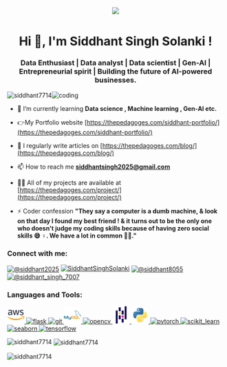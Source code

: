 <h1 align="center">
    <img src="https://readme-typing-svg.herokuapp.com/?font=Righteous&size=35&center=true&vCenter=true&width=500&height=70&duration=4000&lines=Hi+There!+👋;+I'm+Siddhant+Singh!;" />
</h1>

<h1 align="center">Hi 👋, I'm Siddhant Singh Solanki !</h1>
<h3 align="center">Data Enthusiast | Data analyst | Data scientist | Gen-AI | Entrepreneurial spirit | Building the future of AI-powered businesses.</h3>

<img align="right" alt="coding" width="400" src="https://repository-images.githubusercontent.com/462900780/0a10af70-6cbf-46df-9071-0ff586a3b1d6">

<p align="left"> <img src="https://komarev.com/ghpvc/?username=siddhant7714&label=Profile%20views&color=0e75b6&style=flat" alt="siddhant7714" /> </p>

- 🌱 I’m currently learning **Data science , Machine learning , Gen-AI etc.**

- 👉My Portfolio website [https://thepedagoges.com/siddhant-portfolio/](https://thepedagoges.com/siddhant-portfolio/)

- 📝 I regularly write articles on [https://thepedagoges.com/blog/](https://thepedagoges.com/blog/)

- 📫 How to reach me **siddhantsingh2025@gmail.com**

- 👨‍💻 All of my projects are available at [https://thepedagoges.com/project/](https://thepedagoges.com/project/)

- ⚡ Coder confession **"They say a computer is a dumb machine, & look on that day I found my best friend ! & it turns out to be the only one who doesn't judge my coding skills because of having zero social skills 😄 ‍♀️. We have a lot in common 🤷‍♂️."**

<h3 align="left">Connect with me:</h3>
<p align="left">
<a href="https://twitter.com/@siddhant2025" target="blank"><img align="center" src="https://raw.githubusercontent.com/rahuldkjain/github-profile-readme-generator/master/src/images/icons/Social/twitter.svg" alt="@siddhant2025" height="30" width="40" /></a>
<a href="https://linkedin.com/in/SiddhantSinghSolanki" target="_blank"><img src="https://raw.githubusercontent.com/rahuldkjain/github-profile-readme-generator/master/src/images/icons/Social/linked-in-alt.svg" alt="SiddhantSinghSolanki" height="30" width="40" /></a>
<a href="https://kaggle.com/@siddhant8055" target="blank"><img align="center" src="https://raw.githubusercontent.com/rahuldkjain/github-profile-readme-generator/master/src/images/icons/Social/kaggle.svg" alt="@siddhant8055" height="30" width="40" /></a>
<a href="https://instagram.com/@siddhant_singh_7007" target="blank"><img align="center" src="https://raw.githubusercontent.com/rahuldkjain/github-profile-readme-generator/master/src/images/icons/Social/instagram.svg" alt="@siddhant_singh_7007" height="30" width="40" /></a>
</p>

<h3 align="left">Languages and Tools:</h3>
<p align="left"> <a href="https://aws.amazon.com" target="_blank" rel="noreferrer"> <img src="https://raw.githubusercontent.com/devicons/devicon/master/icons/amazonwebservices/amazonwebservices-original-wordmark.svg" alt="aws" width="40" height="40"/> </a> <a href="https://flask.palletsprojects.com/" target="_blank" rel="noreferrer"> <img src="https://www.vectorlogo.zone/logos/pocoo_flask/pocoo_flask-icon.svg" alt="flask" width="40" height="40"/> </a> <a href="https://git-scm.com/" target="_blank" rel="noreferrer"> <img src="https://www.vectorlogo.zone/logos/git-scm/git-scm-icon.svg" alt="git" width="40" height="40"/> </a> <a href="https://www.mysql.com/" target="_blank" rel="noreferrer"> <img src="https://raw.githubusercontent.com/devicons/devicon/master/icons/mysql/mysql-original-wordmark.svg" alt="mysql" width="40" height="40"/> </a> <a href="https://opencv.org/" target="_blank" rel="noreferrer"> <img src="https://www.vectorlogo.zone/logos/opencv/opencv-icon.svg" alt="opencv" width="40" height="40"/> </a> <a href="https://pandas.pydata.org/" target="_blank" rel="noreferrer"> <img src="https://raw.githubusercontent.com/devicons/devicon/2ae2a900d2f041da66e950e4d48052658d850630/icons/pandas/pandas-original.svg" alt="pandas" width="40" height="40"/> </a> <a href="https://www.python.org" target="_blank" rel="noreferrer"> <img src="https://raw.githubusercontent.com/devicons/devicon/master/icons/python/python-original.svg" alt="python" width="40" height="40"/> </a> <a href="https://pytorch.org/" target="_blank" rel="noreferrer"> <img src="https://www.vectorlogo.zone/logos/pytorch/pytorch-icon.svg" alt="pytorch" width="40" height="40"/> </a> <a href="https://scikit-learn.org/" target="_blank" rel="noreferrer"> <img src="https://upload.wikimedia.org/wikipedia/commons/0/05/Scikit_learn_logo_small.svg" alt="scikit_learn" width="40" height="40"/> </a> <a href="https://seaborn.pydata.org/" target="_blank" rel="noreferrer"> <img src="https://seaborn.pydata.org/_images/logo-mark-lightbg.svg" alt="seaborn" width="40" height="40"/> </a> <a href="https://www.tensorflow.org" target="_blank" rel="noreferrer"> <img src="https://www.vectorlogo.zone/logos/tensorflow/tensorflow-icon.svg" alt="tensorflow" width="40" height="40"/> </a> </p>

<p><img align="left" src="https://github-readme-stats.vercel.app/api/top-langs?username=siddhant7714&show_icons=true&locale=en&layout=compact" alt="siddhant7714" /></p>

<p>&nbsp;<img align="center" src="https://github-readme-stats.vercel.app/api?username=siddhant7714&show_icons=true&locale=en" alt="siddhant7714" /></p>

<p><img align="center" src="https://github-readme-streak-stats.herokuapp.com/?user=siddhant7714&" alt="siddhant7714" /></p>
